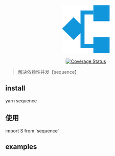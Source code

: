 <div align="center">
<img width="150" src="logo.png" alt="rd6 web logo">
</div>
<p></p>
<div align="center">

[![Coverage Status](https://coveralls.io/repos/github/wangxiao95/sequence/badge.svg?branch=master)](https://coveralls.io/github/wangxiao95/sequence?branch=master)

</div>


> 解决依赖性并发【sequence】

## install
 
yarn sequence

## 使用

import S from 'sequence'

## examples
